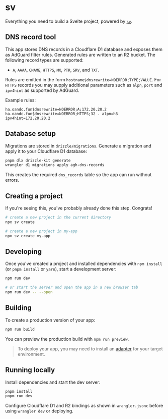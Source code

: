 # sv

Everything you need to build a Svelte project, powered by [`sv`](https://github.com/sveltejs/cli).

## DNS record tool

This app stores DNS records in a Cloudflare D1 database and exposes them as
AdGuard filter rules. Generated rules are written to an R2 bucket. The following
record types are supported:

- `A`, `AAAA`, `CNAME`, `HTTPS`, `MX`, `PTR`, `SRV`, and `TXT`.

Rules are emitted in the form `hostname$dnsrewrite=NOERROR;TYPE;VALUE`. For
`HTTPS` records you may supply additional parameters such as `alpn`, `port` and
`ipv4hint` as supported by AdGuard.

Example rules:

```
ha.oandc.fun$dnsrewrite=NOERROR;A;172.20.20.2
ha.oandc.fun$dnsrewrite=NOERROR;HTTPS;32 . alpn=h3 ipv4hint=172.20.20.2
```

## Database setup

Migrations are stored in `drizzle/migrations`. Generate a migration and apply it
to your Cloudflare D1 database:

```bash
pnpm dlx drizzle-kit generate
wrangler d1 migrations apply agh-dns-records
```

This creates the required `dns_records` table so the app can run without errors.

## Creating a project

If you're seeing this, you've probably already done this step. Congrats!

```bash
# create a new project in the current directory
npx sv create

# create a new project in my-app
npx sv create my-app
```

## Developing

Once you've created a project and installed dependencies with `npm install` (or `pnpm install` or `yarn`), start a development server:

```bash
npm run dev

# or start the server and open the app in a new browser tab
npm run dev -- --open
```

## Building

To create a production version of your app:

```bash
npm run build
```

You can preview the production build with `npm run preview`.

> To deploy your app, you may need to install an [adapter](https://svelte.dev/docs/kit/adapters) for your target environment.

## Running locally

Install dependencies and start the dev server:

```bash
pnpm install
pnpm run dev
```

Configure Cloudflare D1 and R2 bindings as shown in `wrangler.jsonc` before using `wrangler dev` or deploying.
